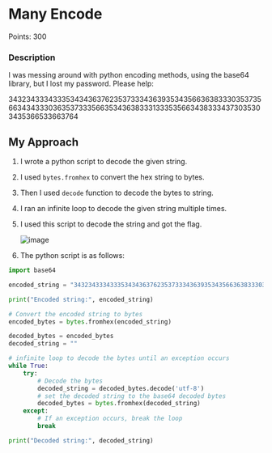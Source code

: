 # Many Encode
Points: 300

### Description
I was messing around with python encoding methods, using the base64 library, but I lost my password. Please help:

343234333433353434363762353733343639353435663638333035373566343433303635373335663534363833313335356634383334373035303435366533663764

## My Approach
1. I wrote a python script to decode the given string.
2. I used `bytes.fromhex` to convert the hex string to bytes.
3. Then I used `decode` function to decode the bytes to string.
4. I ran an infinite loop to decode the given string multiple times.
5. I used this script to decode the string and got the flag.

   ![image](https://github.com/sr-tamim/bearcatCTF-writeup/assets/86656406/2f7a9026-a471-4060-b44a-7315794180e2)

7. The python script is as follows:
```python
import base64

encoded_string = "343234333433353434363762353733343639353435663638333035373566343433303635373335663534363833313335356634383334373035303435366533663764"

print("Encoded string:", encoded_string)

# Convert the encoded string to bytes
encoded_bytes = bytes.fromhex(encoded_string)

decoded_bytes = encoded_bytes
decoded_string = ""

# infinite loop to decode the bytes until an exception occurs
while True:
    try:
        # Decode the bytes
        decoded_string = decoded_bytes.decode('utf-8')
        # set the decoded string to the base64 decoded bytes
        decoded_bytes = bytes.fromhex(decoded_string)
    except:
        # If an exception occurs, break the loop
        break

print("Decoded string:", decoded_string)
```
